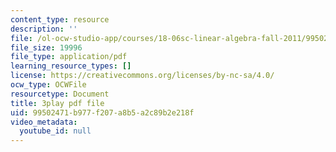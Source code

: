 ```yaml
---
content_type: resource
description: ''
file: /ol-ocw-studio-app/courses/18-06sc-linear-algebra-fall-2011/99502471b977f207a8b5a2c89b2e218f_55AoWKZZtww.pdf
file_size: 19996
file_type: application/pdf
learning_resource_types: []
license: https://creativecommons.org/licenses/by-nc-sa/4.0/
ocw_type: OCWFile
resourcetype: Document
title: 3play pdf file
uid: 99502471-b977-f207-a8b5-a2c89b2e218f
video_metadata:
  youtube_id: null
---
```

